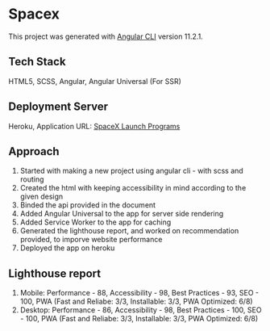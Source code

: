 # Spacex

This project was generated with [Angular CLI](https://github.com/angular/angular-cli) version 11.2.1.

## Tech Stack

HTML5, SCSS, Angular, Angular Universal (For SSR)

## Deployment Server

Heroku, Application URL: [SpaceX Launch Programs](https://infinite-tor-06221.herokuapp.com/)

## Approach

1. Started with making a new project using angular cli - with scss and routing
2. Created the html with keeping accessibility in mind according to the given design
3. Binded the api provided in the document
4. Added Angular Universal to the app for server side rendering
5. Added Service Worker to the app for caching
6. Generated the lighthouse report, and worked on recommendation provided, to imporve website performance
7. Deployed the app on heroku

## Lighthouse report

1. Mobile: Performance - 88, Accessibility - 98, Best Practices - 93, SEO - 100, PWA (Fast and Reliabe: 3/3, Installable: 3/3, PWA Optimized: 6/8)
2. Desktop: Performance - 86, Accessibility - 98, Best Practices - 100, SEO - 100, PWA (Fast and Reliabe: 3/3, Installable: 3/3, PWA Optimized: 6/8)